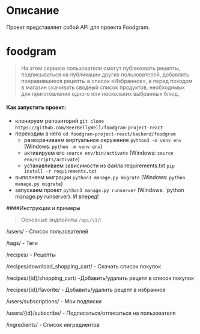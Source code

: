 # Описание

Проект представляет собой API для проекта Foodgram.

# foodgram
>На этом сервисе пользователи смогут публиковать рецепты, подписываться на публикации других пользователей, добавлять понравившиеся рецепты в список «Избранное», а перед походом в магазин скачивать сводный список продуктов, необходимых для приготовления одного или нескольких выбранных блюд.

#### Как запустить проект:

+ клонируем репозиторий `git clone`
`https://github.com/BeerBellyWell/foodgram-project-react`
+ переходим в него `cd foodgram-project-react/backend/foodgram`
    + разворачиваем виртуальное окружение
    `python3 -m venv env` (Windows: `python -m venv env`)
    + активируем его
    `source env/bin/activate` (Windows: `source env/scripts/activate`)
    + устанавливаем зависимости из файла requirements.txt
    `pip install -r requirements.txt`
+ выполняем миграции
`python3 manage.py migrate` (Windows: `python manage.py migrate`)
+ запускаем проект
`python3 manage.py runserver` (Windows: `python manage.py runserver).
И вперед!

####Инструкции и примеры

>Основные эндпойнты `/api/v1/`:

/users/ - Список пользователей

/tags/ - Теги

/recipes/ - Рецепты

/recipes/download_shopping_cart/ - Скачать список покупок

/recipes/{id}/shopping_cart/ -Добавить/удалить рецепт в список покупок

/recipes/{id}/favorite/ - Добавить/удалить рецепт в избранное

/users/subscriptions/ - Мои подписки

/users/{id}/subscribe/ - Подписаться/отписаться на пользователя

/ingredients/ - Список ингредиентов
